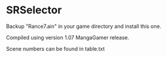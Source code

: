 # SRSelector
Backup "Rance7.ain" in your game directory and install this one.

Compiled using version 1.07 MangaGamer release.

Scene numbers can be found in table.txt

